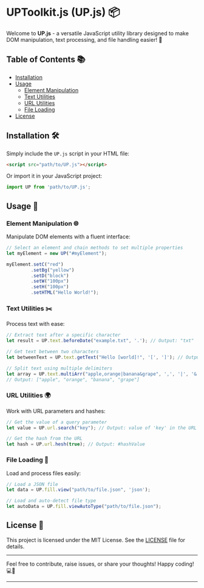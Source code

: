 # UPToolkit.js (UP.js) 📦

Welcome to **UP.js** - a versatile JavaScript utility library designed to make DOM manipulation, text processing, and file handling easier! 🎉

## Table of Contents 📚

- [Installation](#installation)
- [Usage](#usage)
  - [Element Manipulation](#element-manipulation)
  - [Text Utilities](#text-utilities)
  - [URL Utilities](#url-utilities)
  - [File Loading](#file-loading)
- [License](#license)

## Installation 🛠️

Simply include the `UP.js` script in your HTML file:

```html
<script src="path/to/UP.js"></script>
```

Or import it in your JavaScript project:

```javascript
import UP from 'path/to/UP.js';
```

## Usage 🚀

### Element Manipulation 🌐

Manipulate DOM elements with a fluent interface:

```javascript
// Select an element and chain methods to set multiple properties
let myElement = new UP("#myElement");

myElement.setC("red")
         .setBg("yellow")
         .setD("block")
         .setW("100px")
         .setH("100px")
         .setHTML("Hello World!");
```

### Text Utilities ✂️

Process text with ease:

```javascript
// Extract text after a specific character
let result = UP.text.beforeDate("example.txt", '.'); // Output: "txt"

// Get text between two characters
let betweenText = UP.text.getText("Hello [world]!", '[', ']'); // Output: "world"

// Split text using multiple delimiters
let array = UP.text.multiArr("apple,orange|banana&grape", ',', '|', '&'); 
// Output: ["apple", "orange", "banana", "grape"]
```

### URL Utilities 🌍

Work with URL parameters and hashes:

```javascript
// Get the value of a query parameter
let value = UP.url.search("key"); // Output: value of 'key' in the URL

// Get the hash from the URL
let hash = UP.url.hesh(true); // Output: #hashValue
```

### File Loading 📂

Load and process files easily:

```javascript
// Load a JSON file
let data = UP.fill.view("path/to/file.json", 'json'); 

// Load and auto-detect file type
let autoData = UP.fill.viewAutoType("path/to/file.json"); 
```

## License 📜

This project is licensed under the MIT License. See the [LICENSE](LICENSE) file for details.

---

Feel free to contribute, raise issues, or share your thoughts! Happy coding! 💻🚀

---

